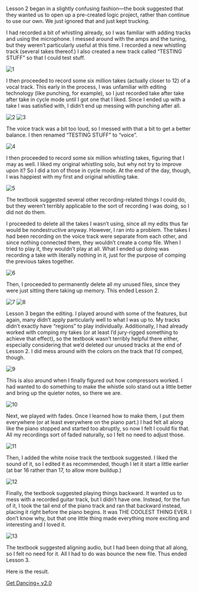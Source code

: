 Lesson 2 began in a slightly confusing fashion—the book suggested that they wanted us to open up a pre-created logic project, rather than continue to use our own.  We just ignored that and just kept trucking.

I had recorded a bit of whistling already, so I was familiar with adding tracks and using the microphone.  I messed around with the amps and the tuning, but they weren’t particularly useful at this time.  I recorded a new whistling track (several takes thereof.)  I also created a new track called “TESTING STUFF” so that I could test stuff.

![1](/Images/3newwhistletrack.png)

I then proceeded to record some six million takes (actually closer to 12) of a vocal track.  This early in the process, I was unfamiliar with editing technology (like punching, for example), so I just recorded take after take after take in cycle mode until I got one that I liked.  Since I ended up with a take I was satisfied with, I didn’t end up messing with punching after all.

![2](/Images/5bunchavocaltakes.png)
![3](/Images/6evenmorevocaltakes.png)

The voice track was a bit too loud, so I messed with that a bit to get a better balance.  I then renamed “TESTING STUFF” to “voice”.

![4](/Images/7tryingtomakesoundright.png)

I then proceeded to record some six million whistling takes, figuring that I may as well.  I liked my original whistling solo, but why not try to improve upon it?  So I did a ton of those in cycle mode.  At the end of the day, though, I was happiest with my first and original whistling take.

![5](/Images/9bunchawhistletakes.png)

The textbook suggested several other recording-related things I could do, but they weren’t terribly applicable to the sort of recording I was doing, so I did not do them.

I proceeded to delete all the takes I wasn’t using, since all my edits thus far would be nondestructive anyway.  However, I ran into a problem.  The takes I had been recording on the voice track were separate from each other, and since nothing connected them, they wouldn’t create a comp file.  When I tried to play it, they wouldn’t play at all.  What I ended up doing was recording a take with literally nothing in it, just for the purpose of comping the previous takes together.

![6](/Images/11juryriggingcomp.png)

Then, I proceeded to permanently delete all my unused files, since they were just sitting there taking up memory.  This ended Lesson 2.

![7](/Images/12selectunused.png)
![8](/Images/13deletingextra.png)

Lesson 3 began the editing.  I played around with some of the features, but again, many didn’t apply particularly well to what I was up to.  My tracks didn’t exactly have “regions” to play individually.  Additionally, I had already worked with comping my takes (or at least I’d jury-rigged something to achieve that effect), so the textbook wasn’t terribly helpful there either, especially considering that we’d deleted our unused tracks at the end of Lesson 2.  I did mess around with the colors on the track that I’d comped, though.

![9](/Images/14playingwithcolor.png)

This is also around when I finally figured out how compressors worked.  I had wanted to do something to make the whistle solo stand out a little better and bring up the quieter notes, so there we are.

![10](/Images/15JUSTfiguredoutcompressor.png)

Next, we played with fades.  Once I learned how to make them, I put them everywhere (or at least everywhere on the piano part.)  I had felt all along like the piano stopped and started too abruptly, so now I felt I could fix that.  All my recordings sort of faded naturally, so I felt no need to adjust those.

![11](/Images/16addingfades.png)

Then, I added the white noise track the textbook suggested.  I liked the sound of it, so I edited it as recommended, though I let it start a little earlier (at bar 16 rather than 17, to allow more buildup.)

![12](/Images/17dointhewave.png)

Finally, the textbook suggested playing things backward.  It wanted us to mess with a recorded guitar track, but I didn’t have one.  Instead, for the fun of it, I took the tail end of the piano track and ran that backward instead, placing it right before the piano begins.  It was THE COOLEST THING EVER.  I don’t know why, but that one little thing made everything more exciting and interesting and I loved it.

![13](/Images/19takingoutfade.png)

The textbook suggested aligning audio, but I had been doing that all along, so I felt no need for it. All I had to do was bounce the new file. Thus ended Lesson 3.

Here is the result.

[Get Dancing+ v2.0](/Audio/GetDancingKBGplus2oh.mp3)
